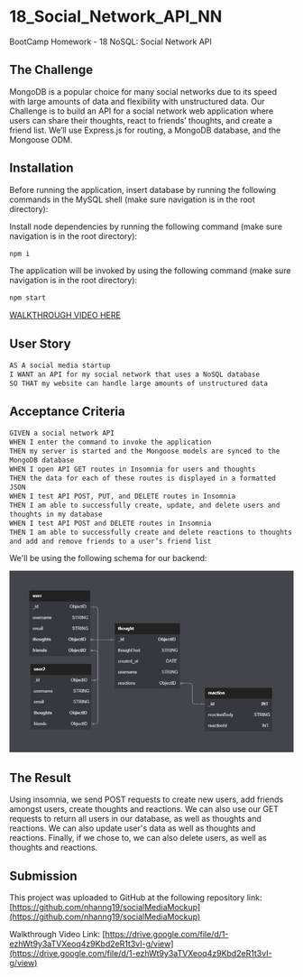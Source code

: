  # 18_Social_Network_API_NN
BootCamp Homework - 18 NoSQL: Social Network API

## The Challenge
MongoDB is a popular choice for many social networks due to its speed with large amounts of data and flexibility with unstructured data.
Our Challenge is to build an API for a social network web application where users can share their thoughts, react to friends’ thoughts, and create a friend list. We’ll use Express.js for routing, a MongoDB database, and the Mongoose ODM.

## Installation

Before running the application, insert database by running the following commands in the MySQL shell (make sure navigation is in the root directory):

Install node dependencies by running the following command (make sure navigation is in the root directory):

```bash
npm i
```

The application will be invoked by using the following command (make sure navigation is in the root directory):

```bash
npm start
```

[WALKTHROUGH VIDEO HERE](https://drive.google.com/file/d/1-ezhWt9y3aTVXeoq4z9Kbd2eR1t3vI-g/view)

## User Story

```
AS A social media startup
I WANT an API for my social network that uses a NoSQL database
SO THAT my website can handle large amounts of unstructured data
```

## Acceptance Criteria

```
GIVEN a social network API
WHEN I enter the command to invoke the application
THEN my server is started and the Mongoose models are synced to the MongoDB database
WHEN I open API GET routes in Insomnia for users and thoughts
THEN the data for each of these routes is displayed in a formatted JSON
WHEN I test API POST, PUT, and DELETE routes in Insomnia
THEN I am able to successfully create, update, and delete users and thoughts in my database
WHEN I test API POST and DELETE routes in Insomnia
THEN I am able to successfully create and delete reactions to thoughts and add and remove friends to a user’s friend list
``` 

We'll be using the following schema for our backend:

![](./assets/schema.png)

## The Result
Using insomnia, we send POST requests to create new users, add friends amongst users, create thoughts and reactions. We can also use our GET requests to return all users in our database, as well as thoughts and reactions. We can also update user's data as well as thoughts and reactions. Finally, if we chose to, we can also delete users, as well as thoughts and reactions.

## Submission
This project was uploaded to GitHub at the following repository link:
[https://github.com/nhanng19/socialMediaMockup](https://github.com/nhanng19/socialMediaMockup)

Walkthrough Video Link:
[https://drive.google.com/file/d/1-ezhWt9y3aTVXeoq4z9Kbd2eR1t3vI-g/view](https://drive.google.com/file/d/1-ezhWt9y3aTVXeoq4z9Kbd2eR1t3vI-g/view)